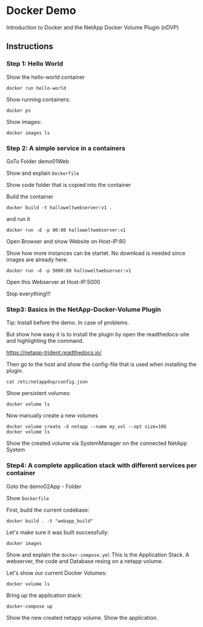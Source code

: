 # Docker Demo
Introduction to Docker  and the NetApp Docker Volume Plugin (nDVP)

## Instructions
### Step 1: Hello World

Show the hello-world container
```
docker run hello-world
```

Show running containers:
```
docker ps
```

Show images:
```
docker images ls
```


### Step 2: A simple service in a containers

GoTo Folder demo01Web

Show and explain ```Dockerfile```

Show code folder that is copied into the container

Build the container
```
docker build -t halloweltwebserver:v1 .
```
and run it
```
docker run -d -p 80:80 halloweltwebserver:v1
```

Open Browser and show Website on Host-IP:80

Show how more instances can be startet. No download is needed since images are already here.

```
docker run -d -p 5000:80 halloweltwebserver:v1
```
Open this Webserver at Host-IP:5000

Stop everything!!!  

### Step3: Basics in the NetApp-Docker-Volume Plugin

Tip: Install before the demo. In case of problems.

But show how easy it is to install the plugin by open the readthedocs-site and highlighting the command.

https://netapp-trident.readthedocs.io/

Then go to the host and show the config-file that is used when installing the plugin.

```
cat /etc/netappdvp/config.json
```

Show persistent volumes:
```
docker volume ls
```

Now manually create a new volumes
```
docker volume create -d netapp --name my_vol --opt size=10G
docker volume ls
```

Show the created volume via SystemManager on the connected NetApp System


### Step4: A complete application stack with different services per container

Goto the demo02App - Folder

Show ```Dockerfile```

First, build the current codebase:
```
docker build . -t "webapp_build"
```

Let's make sure it was built successfully:
```
docker images
```

Show and explain the ```docker-compose.yml```
This is the Application Stack. A webserver, the code and Database resing on a netapp volume.

Let's show our current Docker Volumes:
```
docker volume ls
```

Bring up the application stack:
```
docker-compose up
```

Show the new created netapp volume.
Show the application.
